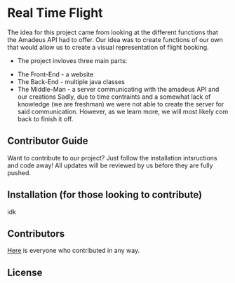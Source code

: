 # Real Time Flight

The idea for this project came from looking at the different functions that the Amadeus API had to offer. Our idea was to create functions of our own that would allow us to create a visual representation of flight booking.
  * The project invloves three main parts:
  - The Front-End - a website
  - The Back-End - multiple java classes
  - The Middle-Man - a server communicating with the amadeus API and our creations
  Sadly, due to time contraints and a somewhat lack of knowledge (we are freshman) we were not able to create the server for said communication. However, as we learn more, we will most likely com back to finish it off.

## Contributor Guide
Want to contribute to our project? Just follow the installation intsructions and code away! All updates will be reviewed by us before they are fully pushed.

## Installation (for those looking to contribute)
idk

## Contributors
[Here](https://github.com/JacksonOriez/HackIllinoisProject/blob/master/CONTRIBUTORS.md) is everyone who contributed in any way.

## License 
